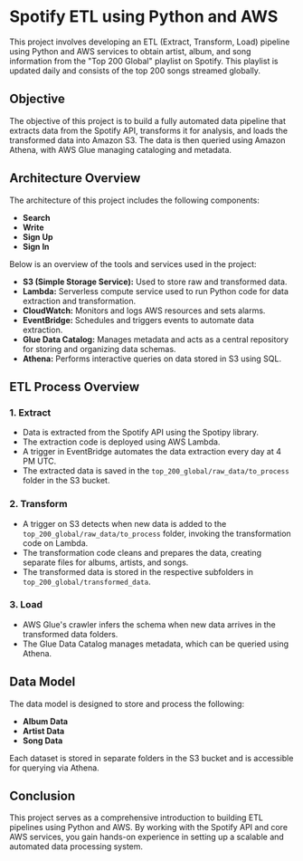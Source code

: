 # Spotify ETL using Python and AWS

This project involves developing an ETL (Extract, Transform, Load) pipeline using Python and AWS services to obtain artist, album, and song information from the "Top 200 Global" playlist on Spotify. This playlist is updated daily and consists of the top 200 songs streamed globally.

## Objective

The objective of this project is to build a fully automated data pipeline that extracts data from the Spotify API, transforms it for analysis, and loads the transformed data into Amazon S3. The data is then queried using Amazon Athena, with AWS Glue managing cataloging and metadata.

## Architecture Overview

The architecture of this project includes the following components:

- **Search**
- **Write**
- **Sign Up**
- **Sign In**

Below is an overview of the tools and services used in the project:

- **S3 (Simple Storage Service):** Used to store raw and transformed data.
- **Lambda:** Serverless compute service used to run Python code for data extraction and transformation.
- **CloudWatch:** Monitors and logs AWS resources and sets alarms.
- **EventBridge:** Schedules and triggers events to automate data extraction.
- **Glue Data Catalog:** Manages metadata and acts as a central repository for storing and organizing data schemas.
- **Athena:** Performs interactive queries on data stored in S3 using SQL.

## ETL Process Overview

### 1. Extract
- Data is extracted from the Spotify API using the Spotipy library.
- The extraction code is deployed using AWS Lambda.
- A trigger in EventBridge automates the data extraction every day at 4 PM UTC.
- The extracted data is saved in the `top_200_global/raw_data/to_process` folder in the S3 bucket.

### 2. Transform
- A trigger on S3 detects when new data is added to the `top_200_global/raw_data/to_process` folder, invoking the transformation code on Lambda.
- The transformation code cleans and prepares the data, creating separate files for albums, artists, and songs.
- The transformed data is stored in the respective subfolders in `top_200_global/transformed_data`.

### 3. Load
- AWS Glue's crawler infers the schema when new data arrives in the transformed data folders.
- The Glue Data Catalog manages metadata, which can be queried using Athena.

## Data Model

The data model is designed to store and process the following:
- **Album Data**
- **Artist Data**
- **Song Data**

Each dataset is stored in separate folders in the S3 bucket and is accessible for querying via Athena.


## Conclusion

This project serves as a comprehensive introduction to building ETL pipelines using Python and AWS. By working with the Spotify API and core AWS services, you gain hands-on experience in setting up a scalable and automated data processing system.
